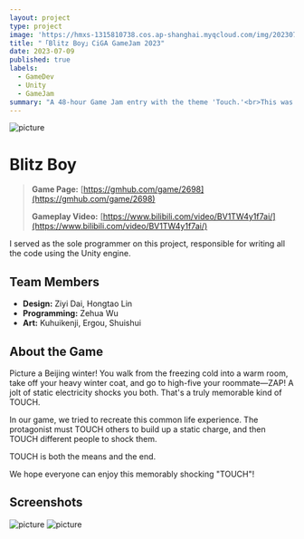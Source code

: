 ```yaml
---
layout: project
type: project
image: 'https://hmxs-1315810738.cos.ap-shanghai.myqcloud.com/img/202307161555859.webp'
title: "「Blitz Boy」CiGA GameJam 2023"
date: 2023-07-09
published: true
labels:
  - GameDev
  - Unity
  - GameJam
summary: "A 48-hour Game Jam entry with the theme 'Touch.'<br>This was my first in-person Game Jam, held at the Rocket Punch Games site in Beijing."
---
```


<img class="my-markdowm-img" src="https://hmxs-1315810738.cos.ap-shanghai.myqcloud.com/img/202307161555859.webp" alt="picture">

# Blitz Boy

> **Game Page:** [https://gmhub.com/game/2698](https://gmhub.com/game/2698)
>
> **Gameplay Video:** [https://www.bilibili.com/video/BV1TW4y1f7ai/](https://www.bilibili.com/video/BV1TW4y1f7ai/)

I served as the sole programmer on this project, responsible for writing all the code using the Unity engine.

## Team Members

- **Design:** Ziyi Dai, Hongtao Lin
- **Programming:** Zehua Wu
- **Art:** Kuhuikenji, Ergou, Shuishui

## About the Game

Picture a Beijing winter! You walk from the freezing cold into a warm room, take off your heavy winter coat, and go to high-five your roommate—ZAP! A jolt of static electricity shocks you both. That's a truly memorable kind of TOUCH.

In our game, we tried to recreate this common life experience. The protagonist must TOUCH others to build up a static charge, and then TOUCH different people to shock them.

TOUCH is both the means and the end.

We hope everyone can enjoy this memorably shocking "TOUCH"!

## Screenshots

<img class="my-markdowm-img" src="https://hmxs-1315810738.cos.ap-shanghai.myqcloud.com/img/202307161603087.webp" alt="picture">

<img class="my-markdowm-img" src="https://files.gmhub.com/storage/upload/hYjVX1ws7olyqOOGhz57oGULQU6pTz0wiXeDtmnt.png.webp" alt="picture">